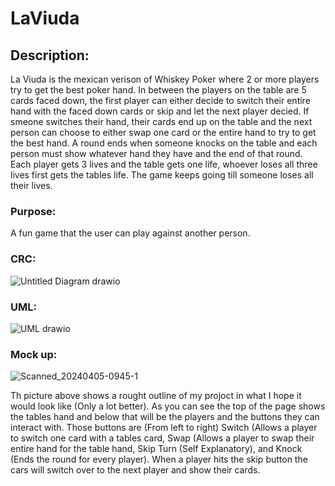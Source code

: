 # LaViuda
## Description:
La Viuda is the mexican verison of Whiskey Poker where 2 or more players try to get the best poker hand. In between the players on the table are 5 cards faced down, the first player can either decide to switch their entire hand with the faced down cards or skip and let the next player decied. If smeone switches their hand, their cards end up on the table and the next person can choose to either swap one card or the entire hand to try to get the best hand. A round ends when someone knocks on the table and each person must show whatever hand they have and the end of that round. Each player gets 3 lives and the table gets one life, whoever loses all three lives first gets the tables life. The game keeps going till someone loses all their lives. 

### Purpose:
A fun game that the user can play against another person.

### CRC: 
![Untitled Diagram drawio](https://github.com/MarkoCode1/LaViuda/assets/158511287/ed85870a-256c-4287-857b-5464b9c73a71)



### UML:
![UML drawio](https://github.com/MarkoCode1/LaViuda/assets/158511287/cb7617a0-b0b7-4460-8385-683bc190944d)

### Mock up:
![Scanned_20240405-0945-1](https://github.com/MarkoCode1/LaViuda/assets/158511287/5b3c07fd-fa3b-4d89-bf4b-32426b330d61)

Th picture above shows a rought outline of my projoct in what I hope it would look like (Only a lot better). As you can see the top of the page shows the tables hand and below that will be the players and the buttons they can interact with. Those buttons are (From left to right) Switch (Allows a player to switch one card with a tables card, Swap (Allows a player to swap their entire hand for the table hand, Skip Turn (Self Explanatory), and Knock (Ends the round for every player). When a player hits the skip button the cars will switch over to the next player and show their cards. 


